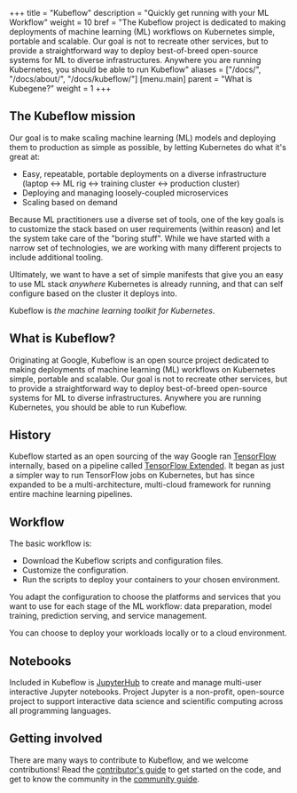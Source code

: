 +++
title = "Kubeflow"
description = "Quickly get running with your ML Workflow"
weight = 10
bref = "The Kubeflow project is dedicated to making deployments of machine learning (ML) workflows on Kubernetes simple, portable and scalable. Our goal is not to recreate other services, but to provide a straightforward way to deploy best-of-breed open-source systems for ML to diverse infrastructures. Anywhere you are running Kubernetes, you should be able to run Kubeflow"
aliases = ["/docs/", "/docs/about/", "/docs/kubeflow/"]
[menu.main]
  parent = "What is Kubegene?"
  weight = 1
+++

## The Kubeflow mission

Our goal is to make scaling machine learning (ML) models and deploying them to
production as simple as possible, by letting Kubernetes do what it's great at:

  * Easy, repeatable, portable deployments on a diverse infrastructure (laptop
    <-> ML rig <-> training cluster <-> production cluster)
  * Deploying and managing loosely-coupled microservices
  * Scaling based on demand

Because ML practitioners use a diverse set of tools, one of the key goals is to
customize the stack based on user requirements (within reason) and let the
system take care of the "boring stuff". While we have started with a narrow set
of technologies, we are working with many different projects to include 
additional tooling.

Ultimately, we want to have a set of simple manifests that give you an easy to 
use ML stack _anywhere_ Kubernetes is already running, and that can self 
configure based on the cluster it deploys into.

Kubeflow is *the machine learning toolkit for Kubernetes*. 

## What is Kubeflow?

Originating at Google, Kubeflow is an open source project dedicated to making deployments of machine learning (ML) workflows on Kubernetes simple, portable and scalable. Our goal is not to recreate other services, but to provide a straightforward way to deploy best-of-breed open-source systems for ML to diverse infrastructures. Anywhere you are running Kubernetes, you should be able to run Kubeflow.

## History

Kubeflow started as an open sourcing of the way Google ran [TensorFlow](https://www.tensorflow.org/) internally, based on a pipeline called [TensorFlow Extended](https://www.tensorflow.org/tfx/). It began as just a simpler way to run TensorFlow jobs on Kubernetes, but has since expanded to be a multi-architecture, multi-cloud framework for running entire machine learning pipelines.

## Workflow 

The basic workflow is:

* Download the Kubeflow scripts and configuration files.
* Customize the configuration.
* Run the scripts to deploy your containers to your chosen environment.

You adapt the configuration to choose the platforms and services that you want
to use for each stage of the ML workflow: data preparation, model training, 
prediction serving, and service management.

You can choose to deploy your workloads locally or to a cloud environment.

## Notebooks
Included in Kubeflow is [JupyterHub](https://jupyterhub.readthedocs.io/en/stable/) to create and manage multi-user interactive Jupyter notebooks. Project Jupyter is a non-profit, open-source project to support interactive data science and scientific computing across all programming languages.

## Getting involved

There are many ways to contribute to Kubeflow, and we welcome contributions! 
Read the [contributor's guide](/docs/about/contributing) to get started on the 
code, and get to know the community in the 
[community guide](/docs/about/community).
